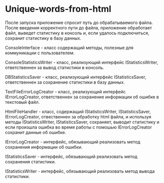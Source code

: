 # Unique-words-from-html
После запуска приложение спросит путь до обрабатываемого файла. После введения корректного пути до файла, приложение обработает файл, выведет статистику в консоль и, если удалось подключиться, сохранит статистику в базу данных.

ConsoleInterface - класс содержащий методы, полезные для коммуникации с пользователем.

ConsoleStatisticsWriter - класс, реализующий интерфейс IStatisticsWriter, ответственнен за вывод статистики в консоль.

DBStatisticsSaver - класс, реализующий интерфейс IStatisticsSaver, ответственнен за сохранение статистики в базу данных.

TextFileErrorLogCreator - класс, реализующий интерфейс IErrorLogCreator, ответственнен за сохранение информации об ошибке в текстовый файл.

HtmlFileHandler - класс, содержащий IStatisticsWriter, IStatisticsSaver, IErrorLogCreator, отвественнен за обработку html файла, и используя методы IStatisticsWriter, IStatisticsSaver, сохраняет, выводит статистику и если произшла ошибка во время работы с помошью IErrorLogCreator сохранит данные об ошибке.

IErrorLogCreator - интерфейс, обязывающий реализовать метод сохранения информации об ошибки.

IStatisticsSaver - интерфейс, обязывающий реализовать метод сохранения статистики.

IStatisticsWriter - интерфейс, обязывающий реализовать метод вывода статистики.

